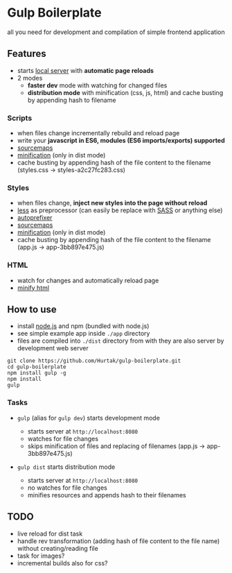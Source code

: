 # Gulp Boilerplate

all you need for development and compilation of simple frontend application

## Features

- starts [local server](https://www.browsersync.io/) with __automatic page reloads__
- 2 modes
	- __faster dev__ mode with watching for changed files
	- __distribution mode__ with minification (css, js, html) and cache busting by appending hash to filename

### Scripts

- when files change incrementally rebuild and reload page
- write your __javascript in ES6, modules (ES6 imports/exports) supported__
- [sourcemaps](https://github.com/floridoo/gulp-sourcemaps)
- [minification](https://github.com/mishoo/UglifyJS2) (only in dist mode)
- cache busting by appending hash of the file content to the filename (styles.css → styles-a2c27fc283.css)

### Styles

- when files change, __inject new styles into the page without reload__
- [less](https://github.com/less/less.js) as preprocessor (can easily be replace with [SASS](https://github.com/sass) or anything else)
- [autoprefixer](https://github.com/postcss/autoprefixer)
- [sourcemaps](https://github.com/floridoo/gulp-sourcemaps)
- [minification](https://github.com/jakubpawlowicz/clean-css) (only in dist mode)
- cache busting by appending hash of the file content to the filename (app.js → app-3bb897e475.js)

### HTML

- watch for changes and automatically reload page
- [minify html](https://github.com/kangax/html-minifier)

## How to use

- install [node.js](https://nodejs.org/en/) and npm (bundled with node.js)
- see simple example app inside `./app` directory
- files are compiled into `./dist` directory from with they are also server by development web server

```
git clone https://github.com/Hurtak/gulp-boilerplate.git
cd gulp-boilerplate
npm install gulp -g
npm install
gulp
```

### Tasks

- `gulp` (alias for `gulp dev`) starts development mode
	- starts server at `http://localhost:8080`
	- watches for file changes
	- skips minification of files and replacing of filenames (app.js → app-3bb897e475.js)

- `gulp dist` starts distribution mode
	- starts server at `http://localhost:8080`
	- no watches for file changes
	- minifies resources and appends hash to their filenames

## TODO

- live reload for dist task
- handle rev transformation (adding hash of file content to the file name) without creating/reading file
- task for images?
- incremental builds also for css?
